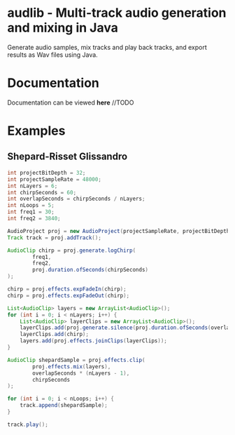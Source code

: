 # audlib - Multi-track audio generation and mixing in Java
Generate audio samples, mix tracks and play back tracks, and export results as Wav files using Java.

# Documentation
Documentation can be viewed **here** //TODO

# Examples
## Shepard-Risset Glissandro
```java
int projectBitDepth = 32;
int projectSampleRate = 48000;
int nLayers = 6;
int chirpSeconds = 60;
int overlapSeconds = chirpSeconds / nLayers;
int nLoops = 5;
int freq1 = 30;
int freq2 = 3840;

AudioProject proj = new AudioProject(projectSampleRate, projectBitDepth);
Track track = proj.addTrack();

AudioClip chirp = proj.generate.logChirp(
        freq1,
        freq2,
        proj.duration.ofSeconds(chirpSeconds)
);

chirp = proj.effects.expFadeIn(chirp);
chirp = proj.effects.expFadeOut(chirp);

List<AudioClip> layers = new ArrayList<AudioClip>();
for (int i = 0; i < nLayers; i++) {
    List<AudioClip> layerClips = new ArrayList<AudioClip>();
    layerClips.add(proj.generate.silence(proj.duration.ofSeconds(overlapSeconds * i)));
    layerClips.add(chirp);
    layers.add(proj.effects.joinClips(layerClips));
}

AudioClip shepardSample = proj.effects.clip(
        proj.effects.mix(layers),
        overlapSeconds * (nLayers - 1),
        chirpSeconds
);

for (int i = 0; i < nLoops; i++) {
    track.append(shepardSample);
}

track.play();
```
